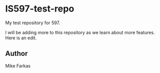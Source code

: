 # IS597-test-repo
My test repository for 597.

I will be adding more to this repository as we learn about more features.
Here is an edit.

## Author
Mike Farkas
